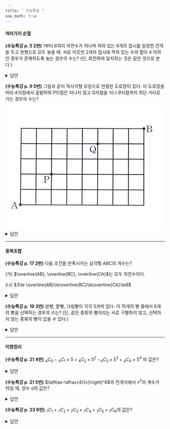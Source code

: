 ```yaml
---
title: " 수능특강 "
use_math: true
---
```


#### 여러가지 순열

**(수능특강 p. 5 2번)** 1부터 6까지 자연수가 하나씩 적혀 있는 6개의 접시를 일정한 간격을 두고 원형으로 모두 놓을 때, 서로 이웃한 2개의 접시에 적혀 있는 수의 합이 4 이하인 경우가 존재하도록 놓는 경우의 수는? (단, 회전하여 일치하는 것은 같은 것으로 본다.)

<details>
    <summary>답안</summary>

    <span style="color: red;">$\qquad$답: $84$</span>

<a href="https://youtube.com/shorts/LBqPqwNILB0?feature=share">쇼츠 영상 풀이</a>

</details> 


**(수능특강 p. 9 5번)** 그림과 같이 직사각형 모양으로 연결된 도로망이 있다. 이 도로망을 따라 $A$지점에서 출발하여 $P$지점은 지나지 않고 $Q$지점을 지나 $B$지점까지 최단 거리로 가는 경우의 수는?

<img src="/assets/Pasted image 20240310224623.png"/>

<details>
    <summary>답안</summary>

<span style="color: red;">$\qquad$답: $264$</span>

<img src="/assets/Pasted image 20240310225612.png"/>

</details> 

****

#### 중복조합

**(수능특강 p. 17 2번)** 다음 조건을 만족시키는 삼각형 $ABC$의 개수는?

(가) $\overline{AB}, \overline{BC}, \overline{CA}$는 모두 자연수이다.

(나) $3\le \overline{AB}\le\overline{BC}\le\overline{CA}\le8$

<details>
    <summary>답안</summary>

<span style="color: red;">$\qquad$답: $49$</span>

<img src="/assets/Pasted image 20240311143838.png"/>

<a href="https://youtube.com/shorts/BIf4fBdpyPU?feature=share">쇼츠 영상 풀이</a>

</details> 

**(수능특강 p. 19 3번)** 밤빵, 팥빵, 크림빵이 각각 5개씩 있다. 이 15개의 빵 중에서 6개의 빵을 선택하는 경우의 수는? (단, 같은 종류의 빵끼리는 서로 구별하지 않고, 선택하지 않는 종류의 빵이 있을 수 있다.)

<details>
    <summary>답안</summary>
**<span style="color: red;">$\qquad$답: $25$</span>**

<img src="/assets/Pasted image 20240313134145.png"/>
</details> 



***

#### 이항정리

 **(수능특강 p. 21 4번)** ${_4}C{_0}-{_4}C{_1}\times5+{_4}C{_2}\times5^2$ $-{_4}C{_3}\times5^3+{_4}C{_4}\times5^4$ 의 값은?
 
<details>
    <summary>답안</summary>
**<span style="color: red;">$\qquad$답: $256$</span>**

<img src="/assets/Pasted image 20240314145536.png"/>
</details> 
 


**(수능특강 p. 21 5번)** $\left(ax-\dfrac{4}{x}\right)^6$의 전개식에서 $x^2$의 계수가 15일 때, 양수 $a$의 값은? 

<details>
    <summary>답안</summary>
**<span style="color: red;">$\qquad$답: $\dfrac{1}{2}$</span>**

<img src="/assets/Pasted image 20240314145544.png"/>
</details> 



**(수능특강 p. 23 6번)** ${_7}C{_1}+{_7}C{_2}+{_7}C{_3}+{_7}C{_4}+{_7}C{_5}+{_7}C{_6}$의 값은?

<details>
    <summary>답안</summary>
**<span style="color: red;">$\qquad$답: $2^7-2=126$</span>**

<img src="/assets/Pasted image 20240314145503.png"/>
</details> 

